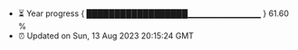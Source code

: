 - ⏳ Year progress { ██████████████████▁▁▁▁▁▁▁▁▁▁▁▁ } 61.60 %
- ⏰ Updated on Sun, 13 Aug 2023 20:15:24 GMT

